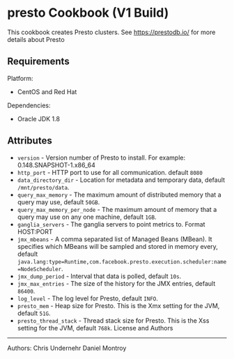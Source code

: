 presto Cookbook (V1 Build)
==========================
This cookbook creates Presto clusters.  See https://prestodb.io/ for more details about Presto

Requirements
------------
Platform:

* CentOS and Red Hat

Dependencies:

* Oracle JDK 1.8


Attributes
----------
* `version` - Version number of Presto to install.  For example: 0.148.SNAPSHOT-1.x86_64
* `http_port` - HTTP port to use for all communication.  default `8080`
* `data_directory_dir` - Location for metadata and temporary data, default `/mnt/presto/data`.
* `query_max_memory` - The maximum amount of distributed memory that a query may use, default `50GB`.
* `query_max_memory_per_node` - The maximum amount of memory that a query may use on any one machine, default `1GB`.
* `ganglia_servers` - The ganglia servers to point metrics to. Format HOST:PORT
* `jmx_mbeans` - A comma separated list of Managed Beans (MBean). It specifies which MBeans will be sampled and stored in memory every, default `java.lang:type=Runtime,com.facebook.presto.execution.scheduler:name=NodeScheduler`.
* `jmx_dump_period` - Interval that data is polled, default `10s`.
* `jmx_max_entries` - The size of the history for the JMX entries, default `86400`.
* `log_level` - The log level for Presto, default `INFO`.
* `presto_mem` - Heap size for Presto.  This is the Xmx setting for the JVM, default `51G`.
* `presto_thread_stack` - Thread stack size for Presto.  This is the Xss setting for the JVM, default `768k`.
License and Authors
-------------------
Authors:
Chris Undernehr
Daniel Montroy
